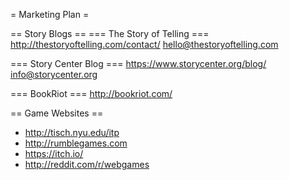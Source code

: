 = Marketing Plan =

== Story Blogs ==
=== The Story of Telling === 
http://thestoryoftelling.com/contact/
hello@thestoryoftelling.com 

=== Story Center Blog ===
https://www.storycenter.org/blog/ 
info@storycenter.org 

=== BookRiot ===
http://bookriot.com/

== Game Websites ==
* http://tisch.nyu.edu/itp
* http://rumblegames.com
* https://itch.io/
* http://reddit.com/r/webgames
